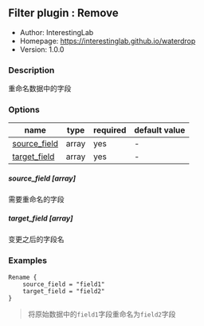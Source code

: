 ## Filter plugin : Remove

* Author: InterestingLab
* Homepage: https://interestinglab.github.io/waterdrop
* Version: 1.0.0

### Description

重命名数据中的字段

### Options

| name | type | required | default value |
| --- | --- | --- | --- |
| [source_field](#source_field-array) | array | yes | - |
| [target_field](#target_field-array) | array | yes | - |

##### source_field [array]

需要重命名的字段

##### target_field [array]

变更之后的字段名

### Examples

```
Rename {
    source_field = "field1"
    target_field = "field2"
}
```

> 将原始数据中的`field1`字段重命名为`field2`字段

